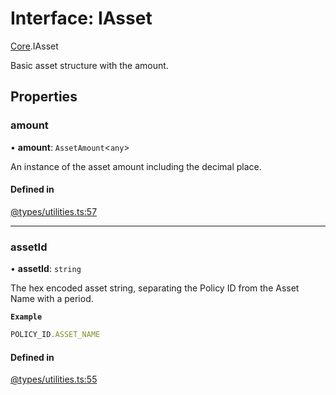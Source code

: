 # Interface: IAsset

[Core](../modules/Core.md).IAsset

Basic asset structure with the amount.

## Properties

### amount

• **amount**: `AssetAmount`<`any`\>

An instance of the asset amount including the decimal place.

#### Defined in

[@types/utilities.ts:57](https://github.com/SundaeSwap-finance/sundae-sdk/blob/main/packages/core/src/@types/utilities.ts#L57)

___

### assetId

• **assetId**: `string`

The hex encoded asset string, separating the Policy ID from the Asset Name with a period.

**`Example`**

```ts
POLICY_ID.ASSET_NAME
```

#### Defined in

[@types/utilities.ts:55](https://github.com/SundaeSwap-finance/sundae-sdk/blob/main/packages/core/src/@types/utilities.ts#L55)
